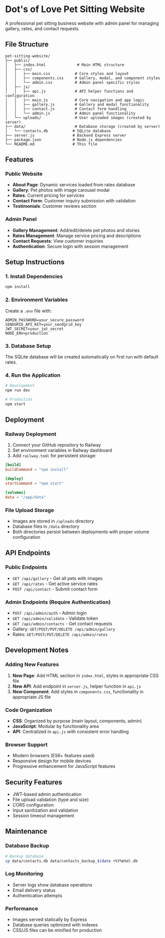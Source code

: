 # Dot's of Love Pet Sitting Website

A professional pet sitting business website with admin panel for managing gallery, rates, and contact requests.

## File Structure

```
pet-sitting-website/
├── public/
│   ├── index.html              # Main HTML structure
│   ├── css/
│   │   ├── main.css           # Core styles and layout
│   │   ├── components.css     # Gallery, modal, and component styles
│   │   └── admin.css          # Admin panel specific styles
│   ├── js/
│   │   ├── api.js             # API helper functions and configuration
│   │   ├── main.js            # Core navigation and app logic
│   │   ├── gallery.js         # Gallery and modal functionality
│   │   ├── contact.js         # Contact form handling
│   │   └── admin.js           # Admin panel functionality
│   └── uploads/               # User uploaded images (created by server)
├── data/                      # Database storage (created by server)
│   └── contacts.db           # SQLite database
├── server.js                 # Backend Express server
├── package.json              # Node.js dependencies
└── README.md                 # This file
```

## Features

### Public Website
- **About Page**: Dynamic services loaded from rates database
- **Gallery**: Pet photos with image carousel modal
- **Rates**: Current pricing for services
- **Contact Form**: Customer inquiry submission with validation
- **Testimonials**: Customer reviews section

### Admin Panel
- **Gallery Management**: Add/edit/delete pet photos and stories
- **Rates Management**: Manage service pricing and descriptions
- **Contact Requests**: View customer inquiries
- **Authentication**: Secure login with session management

## Setup Instructions

### 1. Install Dependencies
```bash
npm install
```

### 2. Environment Variables
Create a `.env` file with:
```env
ADMIN_PASSWORD=your_secure_password
SENDGRID_API_KEY=your_sendgrid_key
JWT_SECRET=your_jwt_secret
NODE_ENV=production
```

### 3. Database Setup
The SQLite database will be created automatically on first run with default rates.

### 4. Run the Application
```bash
# Development
npm run dev

# Production
npm start
```

## Deployment

### Railway Deployment
1. Connect your GitHub repository to Railway
2. Set environment variables in Railway dashboard
3. Add `railway.toml` for persistent storage:

```toml
[build]
buildCommand = "npm install"

[deploy]
startCommand = "npm start"

[volumes]
data = "/app/data"
```

### File Upload Storage
- Images are stored in `/uploads` directory
- Database files in `/data` directory
- Both directories persist between deployments with proper volume configuration

## API Endpoints

### Public Endpoints
- `GET /api/gallery` - Get all pets with images
- `GET /api/rates` - Get active service rates
- `POST /api/contact` - Submit contact form

### Admin Endpoints (Require Authentication)
- `POST /api/admin/auth` - Admin login
- `GET /api/admin/validate` - Validate token
- `GET /api/admin/contacts` - Get contact requests
- Gallery: `GET/POST/PUT/DELETE /api/admin/gallery`
- Rates: `GET/POST/PUT/DELETE /api/admin/rates`

## Development Notes

### Adding New Features
1. **New Page**: Add HTML section in `index.html`, styles in appropriate CSS file
2. **New API**: Add endpoint in `server.js`, helper function in `api.js`
3. **New Component**: Add styles in `components.css`, functionality in appropriate JS file

### Code Organization
- **CSS**: Organized by purpose (main layout, components, admin)
- **JavaScript**: Modular by functionality area
- **API**: Centralized in `api.js` with consistent error handling

### Browser Support
- Modern browsers (ES6+ features used)
- Responsive design for mobile devices
- Progressive enhancement for JavaScript features

## Security Features
- JWT-based admin authentication
- File upload validation (type and size)
- CORS configuration
- Input sanitization and validation
- Session timeout management

## Maintenance

### Database Backup
```bash
# Backup database
cp data/contacts.db data/contacts_backup_$(date +%Y%m%d).db
```

### Log Monitoring
- Server logs show database operations
- Email delivery status
- Authentication attempts

### Performance
- Images served statically by Express
- Database queries optimized with indexes
- CSS/JS files can be minified for production